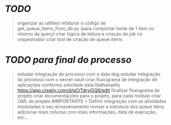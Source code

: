 # ***TODO***
> organizar as utilities
> refatorar o código de get_queue_items_from_db.py (para comportar limite de 1 item no retorno da query)
> criar lógica de leitura e criação de job no orquestrador
> criar tool de criação de queue items

# ***TODO para final do processo***  
> estudar integração do processo com o data dog
> estudar integração do processo com o secret vault
> criar fluxograma de integração de aplicações conforme solicitado pela Nathanaelly https://app.creatly.com/d/gCrTdryjGQ6/edit
> finalizar fluxograma do projeto
> criar documentações para o projeto, para cada módulo
> criar UML do projeto
> #IMPORTANTE = Definir integração com as atividades moduladas e seu armazenamento
> revisar a estrutura dos queue itens, adicionar mais colunas com mais informações, data de execução, etc...
